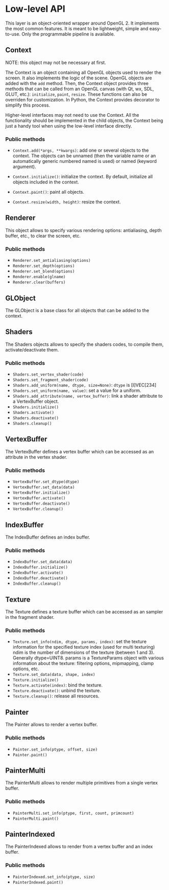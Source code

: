 Low-level API
=============

This layer is an object-oriented wrapper around OpenGL 2. It implements
the most common features. It is meant to be lightweight, simple and
easy-to-use. Only the programmable pipeline is available.

Context
-------

NOTE: this object may not be necessary at first.

The Context is an object containing all OpenGL objects used to render the
screen. It also implements the logic of the scene. OpenGL objects are added
with the `add` method. Then, the Context object provides three methods that
can be called from an OpenGL canvas (with Qt, wx, SDL, GLUT, etc.):
`initialize`, `paint`, `resize`. These functions can also be overriden for
customization. In Python, the Context provides decorator to simplify
this process.

Higher-level interfaces may not need to use the Context. All the functionality
should be implemented in the child objects, the Context being just a handy 
tool when using the low-level interface directly.

### Public methods

  * `Context.add(*args, **kwargs)`: add one or several objects to the context.
    The objects can be unnamed (then the variable name or an automatically
    generic numbered named is used) or named (keyword argument).
    
  * `Context.initialize()`: initialize the context. By default, initialize
    all objects included in the context. 

  * `Context.paint()`: paint all objects.

  * `Context.resize(width, height)`: resize the context.
    
    
Renderer
--------

This object allows to specify various rendering options: antialiasing, depth
buffer, etc., to clear the screen, etc.

### Public methods

  * `Renderer.set_antialiasing(options)`
  * `Renderer.set_depth(options)`
  * `Renderer.set_blend(options)`
  * `Renderer.enable(glname)`
  * `Renderer.clear(buffers)`
    
    
GLObject
--------

The GLObject is a base class for all objects that can be added to the context.


Shaders
-------

The Shaders objects allows to specify the shaders codes, to compile them,
activate/deactivate them.

### Public methods

  * `Shaders.set_vertex_shader(code)`
  * `Shaders.set_fragment_shader(code)`
  * `Shaders.add_uniform(name, dtype, size=None)`: `dtype` is [I]VEC[234]
  * `Shaders.set_uniform(name, value)`: set a value for a uniform.
  * `Shaders.add_attribute(name, vertex_buffer)`: link a shader attribute to
    a VertexBuffer object.
  * `Shaders.initialize()`
  * `Shaders.activate()`
  * `Shaders.deactivate()`
  * `Shaders.cleanup()`


VertexBuffer
------------

The VertexBuffer defines a vertex buffer which can be accessed as an attribute
in the vertex shader.

### Public methods

  * `VertexBuffer.set_dtype(dtype)`
  * `VertexBuffer.set_data(data)`
  * `VertexBuffer.initialize()`
  * `VertexBuffer.activate()`
  * `VertexBuffer.deactivate()`
  * `VertexBuffer.cleanup()`

  
IndexBuffer
-----------

The IndexBuffer defines an index buffer.

### Public methods

  * `IndexBuffer.set_data(data)`
  * `IndexBuffer.initialize()`
  * `IndexBuffer.activate()`
  * `IndexBuffer.deactivate()`
  * `IndexBuffer.cleanup()`
  

Texture
-------

The Texture defines a texture buffer which can be accessed as an sampler
in the fragment shader.

### Public methods

  * `Texture.set_info(ndim, dtype, params, index)`: set the texture
    information for the specified texture index (used for multi texturing)
    ndim is the number of dimensions of the texture (between 1 and 3).
    Generally dtype=UINT8. params is a TextureParams object with various information
    about the texture: filtering options, mipmapping, clamp options, etc.
  * `Texture.set_data(data, shape, index)`
  * `Texture.initialize()`
  * `Texture.activate(index)`: bind the texture.
  * `Texture.deactivate()`: unbind the texture.
  * `Texture.cleanup()`: release all resources.


Painter
-------

The Painter allows to render a vertex buffer.

### Public methods

  * `Painter.set_info(ptype, offset, size)`
  * `Painter.paint()`


PainterMulti
------------

The PainterMulti allows to render multiple primitives from a single vertex
buffer.

### Public methods

  * `PainterMulti.set_info(ptype, first, count, primcount)`
  * `PainterMulti.paint()`


PainterIndexed
--------------

The PainterIndexed allows to render from a vertex buffer and an index buffer.

### Public methods

  * `PainterIndexed.set_info(ptype, size)`
  * `PainterIndexed.paint()`


